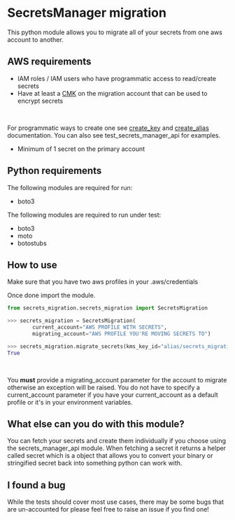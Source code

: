 # SecretsManager migration

This python module allows you to migrate all of your secrets from one aws account to another.  


## AWS requirements

* IAM roles / IAM users who have programmatic access to read/create secrets
* Have at least a [CMK](https://boto3.amazonaws.com/v1/documentation/api/latest/guide/kms-example-encrypt-decrypt-file.html) on the migration account that can be used to encrypt secrets
<br>

For programmatic ways to create one see [create_key](https://boto3.amazonaws.com/v1/documentation/api/latest/reference/services/kms.html#KMS.Client.create_key) and [create_alias](https://boto3.amazonaws.com/v1/documentation/api/latest/reference/services/kms.html#KMS.Client.delete_alias) documentation.  You can also see test_secrets_manager_api for examples.

* Minimum of 1 secret on the primary account 



## Python requirements

The following modules are required for run:

* boto3

The following modules are required to run under test:

* boto3
* moto
* botostubs

## How to use

Make sure that you have two aws profiles in your .aws/credentials

Once done import the module.

```python
from secrets_migration.secrets_migration import SecretsMigration

>>> secrets_migration = SecretsMigration(
        current_account="AWS PROFILE WITH SECRETS",
        migrating_account="AWS PROFILE YOU'RE MOVING SECRETS TO")

>>> secrets_migration.migrate_secrets(kms_key_id="alias/secrets_migration")
True
```

<br>

You  **must** provide a migrating_account parameter for the account to migrate otherwise an exception will be raised.  You do not have to specify a current_account parameter if you have your current_account as a default profile or it's in your environment variables.

## What else can you do with this module?

You can fetch your secrets and create them individually if you choose using the secrets_manager_api module.  When fetching a secret it returns a helper called secret which is a object that allows you to convert your binary or stringified secret back into something python can work with.

## I found a bug

While the tests should cover most use cases, there may be some bugs that are un-accounted for please feel free to raise an issue if you find one!
